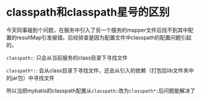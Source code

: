 # classpath和classpath星号的区别


今天同事碰到个问题，在服务中引入了另一个服务的mapper文件后找不到其中配置的resultMap引发报错。后经排查是因为配置文件中classpath的配置问题引起的。

`classpath:`: 只会从当前服务的class目录下寻找文件

`classpath*:`: 会从class目录下寻找文件，还会从引入的依赖（打包后lib文件夹中的jar包）中寻找文件

所以当把mybatis的classpath配置从`classpath:`改为`classpath*:`后问题能解决了
